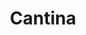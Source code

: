 ---
title: Cantina
link: 
description: ""
development: [HTML, Javascript, CSS, Bootstrap, PostgresSQL, Ruby on Rails]
---